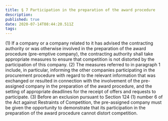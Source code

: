 ```yaml
---
title: § 7 Participation in the preparation of the award procedure
description: 
published: true
date: 2020-07-14T08:44:20.511Z
tags: 
---
```


(1) If a company or a company related to it has advised the contracting authority or was otherwise involved in the preparation of the award procedure (pre-emptive company), the contracting authority shall take appropriate measures to ensure that competition is not distorted by the participation of this company.
(2) The measures referred to in paragraph 1 include, in particular, informing the other companies participating in the procurement procedure with regard to the relevant information that was exchanged or resulted in connection with the involvement of the pre-assigned company in the preparation of the award procedure, and the setting of appropriate deadlines for the receipt of offers and requests to participate.
(3) Before an exclusion pursuant to Section 124 (1) number 6 of the Act against Restraints of Competition, the pre-assigned company must be given the opportunity to demonstrate that its participation in the preparation of the award procedure cannot distort competition.